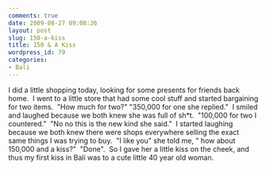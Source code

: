 ```yaml
---
comments: true
date: 2009-08-27 09:08:26
layout: post
slug: 150-a-kiss
title: 150 & A Kiss
wordpress_id: 79
categories:
- Bali
---
```


I did a little shopping today, looking for some presents for friends back home.  I went to a little store that had some cool stuff and started bargaining for two items.  "How much for two?" "350,000 for one she replied."  I smiled and laughed because we both knew she was full of sh*t.  "100,000 for two I countered."  "No no this is the new kind she said."  I started laughing because we both knew there were shops everywhere selling the exact same things I was trying to buy.  "I like you" she told me, " how about 150,000 and a kiss?"  "Done".  So I gave her a little kiss on the cheek, and thus my first kiss in Bali was to a cute little 40 year old woman.
